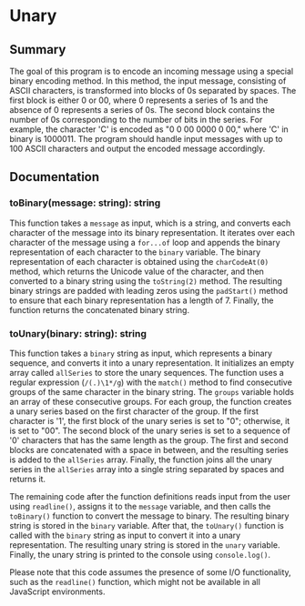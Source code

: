 # Unary

## Summary

The goal of this program is to encode an incoming message using a special binary encoding method. In this method, the input message, consisting of ASCII characters, is transformed into blocks of 0s separated by spaces. The first block is either 0 or 00, where 0 represents a series of 1s and the absence of 0 represents a series of 0s. The second block contains the number of 0s corresponding to the number of bits in the series. For example, the character 'C' is encoded as "0 0 00 0000 0 00," where 'C' in binary is 1000011. The program should handle input messages with up to 100 ASCII characters and output the encoded message accordingly.

## Documentation

### toBinary(message: string): string
This function takes a `message` as input, which is a string, and converts each character of the message into its binary representation. It iterates over each character of the message using a `for...of` loop and appends the binary representation of each character to the `binary` variable. The binary representation of each character is obtained using the `charCodeAt(0)` method, which returns the Unicode value of the character, and then converted to a binary string using the `toString(2)` method. The resulting binary strings are padded with leading zeros using the `padStart()` method to ensure that each binary representation has a length of 7. Finally, the function returns the concatenated binary string.

### toUnary(binary: string): string
This function takes a `binary` string as input, which represents a binary sequence, and converts it into a unary representation. It initializes an empty array called `allSeries` to store the unary sequences. The function uses a regular expression (`/(.)\1*/g`) with the `match()` method to find consecutive groups of the same character in the binary string. The `groups` variable holds an array of these consecutive groups. For each group, the function creates a unary series based on the first character of the group. If the first character is '1', the first block of the unary series is set to "0"; otherwise, it is set to "00". The second block of the unary series is set to a sequence of '0' characters that has the same length as the group. The first and second blocks are concatenated with a space in between, and the resulting series is added to the `allSeries` array. Finally, the function joins all the unary series in the `allSeries` array into a single string separated by spaces and returns it.

The remaining code after the function definitions reads input from the user using `readline()`, assigns it to the `message` variable, and then calls the `toBinary()` function to convert the message to binary. The resulting binary string is stored in the `binary` variable. After that, the `toUnary()` function is called with the `binary` string as input to convert it into a unary representation. The resulting unary string is stored in the `unary` variable. Finally, the unary string is printed to the console using `console.log()`.

Please note that this code assumes the presence of some I/O functionality, such as the `readline()` function, which might not be available in all JavaScript environments.
